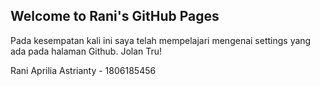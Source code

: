 ## Welcome to Rani's GitHub Pages

Pada kesempatan kali ini saya telah mempelajari mengenai settings yang ada pada halaman Github. Jolan Tru!

Rani Aprilia Astrianty - 1806185456
